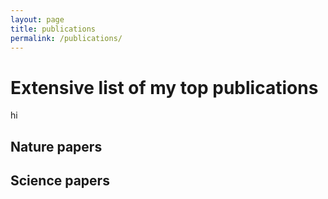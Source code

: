 ```yaml
---
layout: page
title: publications
permalink: /publications/
---
```


# Extensive list of my top publications
hi
## Nature papers

## Science papers
